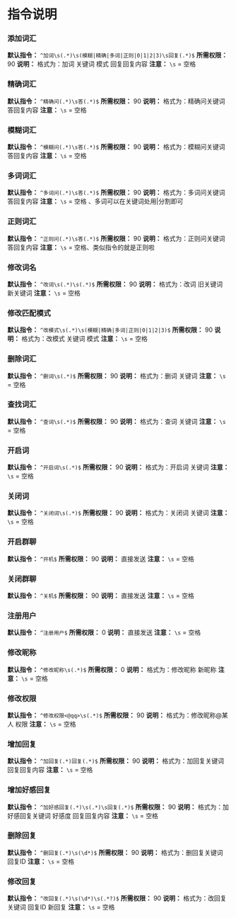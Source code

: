 # 指令说明
### 添加词汇
**默认指令：** `^加词\s(.*)\s(模糊|精确|多词|正则|0|1|2|3)\s回复(.*)$`
**所需权限：** 90
**说明：** 格式为：加词 关键词 模式 回复回复内容
**注意：** `\s` = 空格

### 精确词汇
**默认指令：** `^精确问(.*)\s答(.*)$`
**所需权限：** 90
**说明：** 格式为：精确问关键词 答回复内容
**注意：** `\s` = 空格

### 模糊词汇
**默认指令：** `^模糊问(.*)\s答(.*)$`
**所需权限：** 90
**说明：** 格式为：模糊问关键词 答回复内容
**注意：** `\s` = 空格

### 多词词汇
**默认指令：** `^多词问(.*)\s答(.*)$`
**所需权限：** 90
**说明：** 格式为：多词问关键词 答回复内容
**注意：** `\s` = 空格 、多词可以在关键词处用|分割即可

### 正则词汇
**默认指令：** `^正则问(.*)\s答(.*)$`
**所需权限：** 90
**说明：** 格式为：正则问关键词 答回复内容
**注意：** `\s` = 空格、类似指令的就是正则啦

### 修改词名
**默认指令：** `^改词\s(.*)\s(.*)$`
**所需权限：** 90
**说明：** 格式为：改词 旧关键词 新关键词
**注意：** `\s` = 空格

### 修改匹配模式
**默认指令：** `^改模式\s(.*)\s(模糊|精确|多词|正则|0|1|2|3)$`
**所需权限：** 90
**说明：** 格式为：改模式 关键词 模式
**注意：** `\s` = 空格

### 删除词汇
**默认指令：** `^删词\s(.*)$`
**所需权限：** 90
**说明：** 格式为：删词 关键词
**注意：** `\s` = 空格

### 查找词汇
**默认指令：** `^查词\s(.*)$`
**所需权限：** 90
**说明：** 格式为：查词 关键词
**注意：** `\s` = 空格

### 开启词
**默认指令：** `^开启词\s(.*)$`
**所需权限：** 90
**说明：** 格式为：开启词 关键词
**注意：** `\s` = 空格

### 关闭词
**默认指令：** `^关闭词\s(.*)$`
**所需权限：** 90
**说明：** 格式为：关闭词 关键词
**注意：** `\s` = 空格

### 开启群聊
**默认指令：** `^开机$`
**所需权限：** 90
**说明：** 直接发送
**注意：** `\s` = 空格

### 关闭群聊
**默认指令：** `^关机$`
**所需权限：** 90
**说明：** 直接发送
**注意：** `\s` = 空格

### 注册用户
**默认指令：** `^注册用户$`
**所需权限：** 0
**说明：** 直接发送
**注意：** `\s` = 空格

### 修改昵称
**默认指令：** `^修改昵称\s(.*)$`
**所需权限：** 0
**说明：** 格式为：修改昵称 新昵称
**注意：** `\s` = 空格

### 修改权限
**默认指令：** `^修改权限<@qq>\s(.*)$`
**所需权限：** 90
**说明：** 格式为：修改昵称@某人 权限
**注意：** `\s` = 空格

### 增加回复
**默认指令：** `^加回复(.*)回复(.*)$`
**所需权限：** 90
**说明：** 格式为：加回复关键词回复回复内容
**注意：** `\s` = 空格

### 增加好感回复
**默认指令：** `^加好感回复(.*)\s(.*)\s回复(.*)$`
**所需权限：** 90
**说明：** 格式为：加好感回复关键词 好感度 回复回复内容
**注意：** `\s` = 空格

### 删除回复
**默认指令：** `^删回复(.*)\s(\d*)$`
**所需权限：** 90
**说明：** 格式为：删回复关键词 回复ID
**注意：** `\s` = 空格

### 修改回复
**默认指令：** `^改回复(.*)\s(\d*)\s(.*?)$`
**所需权限：** 90
**说明：** 格式为：改回复关键词 回复ID 新回复
**注意：** `\s` = 空格